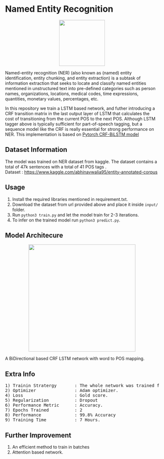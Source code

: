 # Named Entity Recognition

<p align="center">
  <img src="https://cdn-images-1.medium.com/max/1000/1*EtZzTLreinuaZ9TtfuXhAw.png" height="150" />
</p>

Named-entity recognition (NER) (also known as (named) entity identification, entity chunking, and entity extraction) 
is a subtask of information extraction that seeks to locate and classify named entities mentioned in unstructured text into pre-defined 
categories such as person names, organizations, locations, medical codes, time expressions, quantities, monetary values, percentages, etc. </br>

In this repository we train a LSTM based network, and futher introducing a CRF transition matrix in the last output layer of LSTM that calculates the cost of transitioning from the current POS to the next POS. Although LSTM tagger above is typically sufficient for part-of-speech tagging, but a sequence model like the CRF is really essential for strong performance on NER. This implementation is based on [Pytorch CRF-BiLSTM model](https://pytorch.org/tutorials/beginner/nlp/advanced_tutorial.html)

## Dataset Information 

The model was trained on NER dataset from kaggle. The dataset contains a total of 47k sentences with a total of 41 POS tags  . </br>
Dataset : https://www.kaggle.com/abhinavwalia95/entity-annotated-corpus

## Usage 

1) Install the required libraries mentioned in requirement.txt.
2) Download the dataset from url provided above and place it inside ``` input/ ``` folder.
3) Run ```python3 train.py``` and let the model train for 2-3 iterations.
4) To infer on the trained model run ```python3 predict.py```.


## Model Architecure 
<p align="center">
  <img src="https://info.itemis.com/hubfs/Blog/DataScience/RNN-based-on-GRU-cells.jpg" height="350" />
</p>

A BiDirectional based CRF LSTM network with word to POS mapping.

## Extra Info
<pre>
1) Trainin Stratergy       : The whole network was trained from scratch.
2) Optimizer               : Adam optimizer.
4) Loss                    : Gold score.
5) Regularization          : Dropout
6) Performance Metric      : Accuracy.
7) Epochs Trained          : 2
8) Performance             : 99.8% Accuracy
9) Training Time           : 7 Hours.
</pre>

## Further Improvement 
1) An efficient method to train in batches
3) Attention based network.
